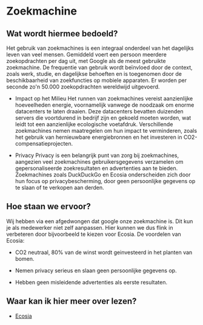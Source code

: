 # Zoekmachine

## Wat wordt hiermee bedoeld?
Het gebruik van zoekmachines is een integraal onderdeel van het dagelijks leven van veel mensen. Gemiddeld voert een persoon meerdere zoekopdrachten per dag uit, met Google als de meest gebruikte zoekmachine. De frequentie van gebruik wordt beïnvloed door de context, zoals werk, studie, en dagelijkse behoeften en is toegenomen door de beschikbaarheid van zoekfuncties op mobiele apparaten. Er worden per seconde zo'n 50.000 zoekopdrachten wereldwijd uitgevoerd. 

- Impact op het Milieu
Het runnen van zoekmachines vereist aanzienlijke hoeveelheden energie, voornamelijk vanwege de noodzaak om enorme datacenters te laten draaien. Deze datacenters bevatten duizenden servers die voortdurend in bedrijf zijn en gekoeld moeten worden, wat leidt tot een aanzienlijke ecologische voetafdruk. Verschillende zoekmachines nemen maatregelen om hun impact te verminderen, zoals het gebruik van hernieuwbare energiebronnen en het investeren in CO2-compensatieprojecten.

- Privacy
Privacy is een belangrijk punt van zorg bij zoekmachines, aangezien veel zoekmachines gebruikersgegevens verzamelen om gepersonaliseerde zoekresultaten en advertenties aan te bieden. Zoekmachines zoals DuckDuckGo en Ecosia onderscheiden zich door hun focus op privacybescherming, door geen persoonlijke gegevens op te slaan of te verkopen aan derden.

## Hoe staan we ervoor?
Wij hebben via een  afgedwongen dat google onze zoekmachine is. Dit kun je als medewerker niet zelf aanpassen. Hier kunnen we dus flink in verbeteren door bijvoorbeeld te kiezen voor Ecosia. De voordelen van Ecosia:

- CO2 neutraal, 80% van de winst wordt geinvesteerd in het planten van bomen.

- Nemen privacy serieus en slaan geen persoonlijke gegevens op.

- Hebben geen misleidende advertenties als eerste resultaten.

## Waar kan ik hier meer over lezen?
- <a href="https://www.ecosia.org/">Ecosia</a>

